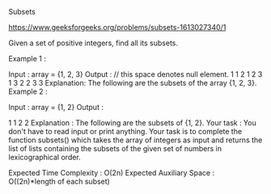 Subsets

https://www.geeksforgeeks.org/problems/subsets-1613027340/1

Given a set of positive integers, find all its subsets.

Example 1 :

Input : 
array = {1, 2, 3}
Output :
// this space denotes null element. 
1
1 2
1 2 3
1 3
2
2 3
3
Explanation: 
The following are the subsets 
of the array {1, 2, 3}.
Example 2 :

Input :
array = {1, 2}
Output :

1 
1 2
2
Explanation :
The following are the 
subsets of {1, 2}.
Your task :
You don't have to read input or print anything. Your task is to complete the function subsets() which takes the array of integers as input and returns the list of lists containing the subsets of the given set of numbers in lexicographical order.
 
Expected Time Complexity : O(2n)
Expected Auxiliary Space : O((2n)*length of each subset)
